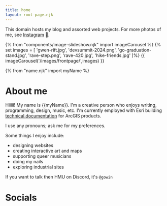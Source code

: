 ```yaml
---
title: home
layout: root-page.njk
---
```


This domain hosts my blog and assorted web projects. For more photos of me, see [Instagram](https://www.instagram.com/gowinnnn/) 🌇.

{% from "components/image-slideshow.njk" import imageCarousel %}
{% set images = [
'gwen-rift.jpg',
'devsummit-2024.png',
'go-graduation-stand.jpg',
'rave-step.png',
'rave-420.jpg',
'hike-friends.jpg'
]%}
{{ imageCarousel('/images/frontpage/',images) }}

{% from "name.njk" import myName %}

# About me

Hiiiii! My name is {{myName}}. I'm a creative person who enjoys writing, programming, design, music, etc. I'm currently employed with Esri building [technical documentation](https://developers.arcgis.com/documentation/) for ArcGIS products.

I use any pronouns; ask me for my preferences.

Some things I enjoy include:

* designing websites
* creating interactive art and maps
* supporting queer musicians
* doing my nails
* exploring industrial sites

If you want to talk then HMU on Discord, it's `@gowin`

# Socials
